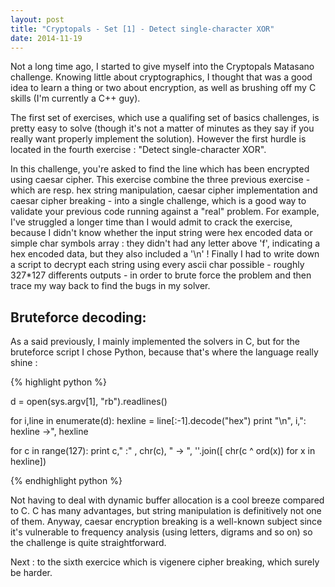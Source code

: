 ```yaml
---
layout: post
title: "Cryptopals - Set [1] - Detect single-character XOR"
date: 2014-11-19
---
```


Not a long time ago, I started to give myself into the Cryptopals Matasano challenge. Knowing little about cryptographics, I thought that
was a good idea to learn a thing or two about encryption, as well as brushing off my C skills (I'm currently a C++ guy).

The first set of exercises, which use a qualifing set of basics challenges, is pretty easy to solve (though it's not a matter of minutes as they
say if you really want properly implement the solution). However the first hurdle is located in the fourth exercise : "Detect single-character XOR".

In this challenge, you're asked to find the line which has been encrypted using caesar cipher. This exercise combine the three previous exercise - which are resp. hex string manipulation, caesar cipher implementation and caesar cipher breaking - into a single challenge, which is a good way to validate your previous code running against a "real" problem. For example, I've struggled a longer time than I would admit to crack the exercise, because I didn't know whether the input string were hex encoded data or simple char symbols array : they didn't had any letter above 'f', indicating a hex encoded data, but they also included a '\n' ! Finally I had to write down a script to decrypt each string using every ascii char possible - roughly 327*127 differents outputs - in order to brute force the problem and then trace my way back to find the bugs in my solver.


Bruteforce decoding:
------


As a said previously, I mainly implemented the solvers in C, but for the bruteforce script I chose Python, because that's where the language really shine :

{% highlight python %}

d = open(sys.argv[1], "rb").readlines()

for i,line in enumerate(d):
  hexline = line[:-1].decode("hex")
  print "\n", i,": hexline ->", hexline

  for c in range(127):
    print c," :" , chr(c), " -> ",
            		''.join([ chr(c ^ ord(x)) for x in hexline])

{% endhighlight python %}

Not having to deal with dynamic buffer allocation is a cool breeze compared to C. C has many advantages, but string manipulation is definitively not
one of them. Anyway, caesar encryption breaking is a well-known subject since it's vulnerable to frequency analysis (using letters, digrams and so on) so the challenge is quite straightforward.

Next : to the sixth exercice which is vigenere cipher breaking, which surely be harder.